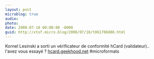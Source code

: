 ```yaml
---
layout: post
microblog: true
audio: 
photo: 
date: 2008-07-18 00:00:00 -0000
guid: http://xtof.micro.blog/2008/07/18/t861706888.html
---
```

Kornel Lesinski a sorti un vérificateur de conformité hCard (validateur).. l'avez vous essayé ? [hcard.geekhood.net](http://hcard.geekhood.net/) #microformats
